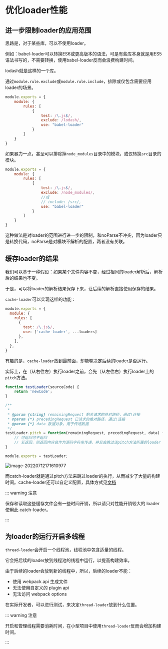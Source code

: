 # 优化loader性能

## 进一步限制loader的应用范围

思路是，对于某些库，可以不使用loader。

例如：babel-loader可以转换ES6或更高版本的语法，可是有些库本身就是用ES5语法书写的，不需要转换，使用babel-loader反而会浪费构建时间。

lodash就是这样的一个库。

通过`module.rule.exclude`或`module.rule.include`，排除或仅包含需要应用loader的场景。

```js
module.exports = {
    module: {
        rules: [
            {
                test: /\.js$/,
                exclude: /lodash/,
                use: "babel-loader"
            }
        ]
    }
}
```

如果暴力一点，甚至可以排除掉`node_modules`目录中的模块，或仅转换`src`目录的模块。

```js
module.exports = {
    module: {
        rules: [
            {
                test: /\.js$/,
                exclude: /node_modules/,
                //或
                // include: /src/,
                use: "babel-loader"
            }
        ]
    }
}
```

这种做法是对loader的范围进行进一步的限制，和noParse不冲突，因为loader只是转换代码，noParse是对模块不解析的配置，两者没有关联。

## 缓存loader的结果

我们可以基于一种假设：如果某个文件内容不变，经过相同的loader解析后，解析后的结果也不变。

于是，可以将loader的解析结果保存下来，让后续的解析直接使用保存的结果。

`cache-loader`可以实现这样的功能：

```js
module.exports = {
  module: {
    rules: [
      {
        test: /\.js$/,
        use: ['cache-loader', ...loaders]
      },
    ],
  },
}
```

有趣的是，`cache-loader`放到最前面，却能够决定后续的loader是否运行。

实际上，在（从右往左）执行loader之前，会先（从左往右）执行loader上的`pitch`方法。

```js
function testLoader(sourceCode) {
	return 'newCode';
}

/**
 * 
 * @param {string} remainingRequest 剩余请求的绝对路径，通过!连接
 * @param {*} precedingRequest 已请求的绝对路径，通过!连接
 * @param {*} data 数据对象，用于传递数据
 */
testLoader.pitch = function(remainingRequest, precedingRequest, data) {
	// 可返回可不返回
    // 若返回，则返回内容会作为源码字符串传递，并且会跳过该pitch方法所属的loader
}

module.exports = testLoader;
```

![image-20220712171610977](https://penguinbucket.obs.cn-southwest-2.myhuaweicloud.com/img/image-20220712171610977.png)

而catch-loader就是通过pitch方法来跳过loader的执行，从而减少了大量的构建时间。cache-loader还可以自定义配置，具体方式见[文档](https://www.webpackjs.com/loaders/cache-loader/)

::: warning 注意

保存和读取这些缓存文件会有一些时间开销，所以请只对性能开销较大的 loader 使用此 catch-loader。

:::



## 为loader的运行开启多线程

`thread-loader`会开启一个线程池，线程池中包含适量的线程。

它会把后续的loader放到线程池的线程中运行，以提高构建效率。

由于后续的loader会放到新的线程中，所以，后续的loader不能：

- 使用 webpack api 生成文件
- 无法使用自定义的 plugin api
- 无法访问 webpack options

在实际开发者，可以进行测试，来决定`thread-loader`放到什么位置。

::: warning 注意

开启和管理线程需要消耗时间，在小型项目中使用`thread-loader`反而会增加构建时间。

:::


